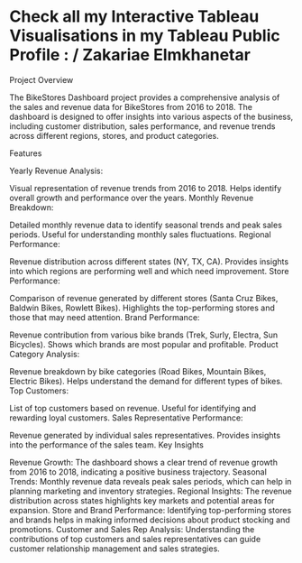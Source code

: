 # Check all my Interactive Tableau Visualisations in my Tableau Public Profile : / Zakariae Elmkhanetar
Project Overview

The BikeStores Dashboard project provides a comprehensive analysis of the sales and revenue data for BikeStores from 2016 to 2018. The dashboard is designed to offer insights into various aspects of the business, including customer distribution, sales performance, and revenue trends across different regions, stores, and product categories.

Features

Yearly Revenue Analysis:

Visual representation of revenue trends from 2016 to 2018.
Helps identify overall growth and performance over the years.
Monthly Revenue Breakdown:

Detailed monthly revenue data to identify seasonal trends and peak sales periods.
Useful for understanding monthly sales fluctuations.
Regional Performance:

Revenue distribution across different states (NY, TX, CA).
Provides insights into which regions are performing well and which need improvement.
Store Performance:

Comparison of revenue generated by different stores (Santa Cruz Bikes, Baldwin Bikes, Rowlett Bikes).
Highlights the top-performing stores and those that may need attention.
Brand Performance:

Revenue contribution from various bike brands (Trek, Surly, Electra, Sun Bicycles).
Shows which brands are most popular and profitable.
Product Category Analysis:

Revenue breakdown by bike categories (Road Bikes, Mountain Bikes, Electric Bikes).
Helps understand the demand for different types of bikes.
Top Customers:

List of top customers based on revenue.
Useful for identifying and rewarding loyal customers.
Sales Representative Performance:

Revenue generated by individual sales representatives.
Provides insights into the performance of the sales team.
Key Insights

Revenue Growth: The dashboard shows a clear trend of revenue growth from 2016 to 2018, indicating a positive business trajectory.
Seasonal Trends: Monthly revenue data reveals peak sales periods, which can help in planning marketing and inventory strategies.
Regional Insights: The revenue distribution across states highlights key markets and potential areas for expansion.
Store and Brand Performance: Identifying top-performing stores and brands helps in making informed decisions about product stocking and promotions.
Customer and Sales Rep Analysis: Understanding the contributions of top customers and sales representatives can guide customer relationship management and sales strategies.
